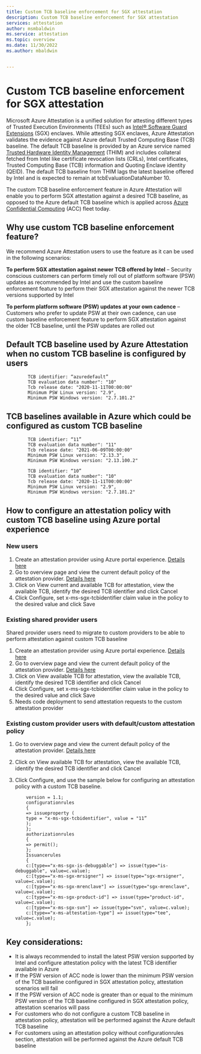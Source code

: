 ```yaml
---
title: Custom TCB baseline enforcement for SGX attestation
description: Custom TCB baseline enforcement for SGX attestation
services: attestation
author: msmbaldwin
ms.service: attestation
ms.topic: overview
ms.date: 11/30/2022
ms.author: mbaldwin


---
```


# Custom TCB baseline enforcement for SGX attestation


Microsoft Azure Attestation is a unified solution for attesting different types of Trusted Execution Environments (TEEs) such as [Intel® Software Guard Extensions](https://www.intel.com/content/www/us/en/architecture-and-technology/software-guard-extensions.html) (SGX) enclaves. While attesting SGX enclaves, Azure Attestation validates the evidence against Azure default Trusted Computing Base (TCB) baseline. The default TCB baseline is provided by an Azure service named [Trusted Hardware Identity Management](https://learn.microsoft.com/en-us/azure/security/fundamentals/trusted-hardware-identity-management) (THIM) and includes collateral fetched from Intel like certificate revocation lists (CRLs), Intel certificates, Trusted Computing Base (TCB) information and Quoting Enclave identity (QEID).  The default TCB baseline from THIM lags the latest baseline offered by Intel and is expected to remain at tcbEvaluationDataNumber 10. 

The custom TCB baseline enforcement feature in Azure Attestation will enable you to perform SGX attestation against a desired TCB baseline, as opposed to the Azure default TCB baseline which is applied across [Azure Confidential Computing](https://azure.microsoft.com/en-us/solutions/confidential-compute/) (ACC) fleet today.

## Why use custom TCB baseline enforcement feature?

We recommend Azure Attestation users to use the feature as it can be used in the following scenarios:

**To perform SGX attestation against newer TCB offered by Intel** – Security conscious customers can perform timely roll out of platform software (PSW) updates as recommended by Intel and use the custom baseline enforcement feature to perform their SGX attestation against the newer TCB versions supported by Intel 

**To perform platform software (PSW) updates at your own cadence** – Customers who prefer to update PSW at their own cadence, can use custom baseline enforcement feature to perform SGX attestation against the older TCB baseline, until the PSW updates are rolled out

## Default TCB baseline used by Azure Attestation when no custom TCB baseline is configured by users

            TCB identifier: “azuredefault”
            TCB evaluation data number": "10"           
            Tcb release date: "2020-11-11T00:00:00"           
            Minimum PSW Linux version: "2.9",            
            Minimum PSW Windows version: "2.7.101.2"

## TCB baselines available in Azure which could be configured as custom TCB baseline

            TCB identifier: “11”
            TCB evaluation data number": "11"
            Tcb release date: "2021-06-09T00:00:00"
            Minimum PSW Linux version: "2.13.3",
            Minimum PSW Windows version: "2.13.100.2"

            TCB identifier: “10”
            TCB evaluation data number": "10"
            Tcb release date: "2020-11-11T00:00:00"
            Minimum PSW Linux version: "2.9",
            Minimum PSW Windows version: "2.7.101.2"
            
## How to configure an attestation policy with custom TCB baseline using Azure portal experience

### New users
1.	Create an attestation provider using Azure portal experience. [Details here]() 
2.	Go to overview page and view the current default policy of the attestation provider. [Details here]() 
3.	Click on View current and available TCB for attestation, view the available TCB, identify the desired TCB identifier and click Cancel 
4.	Click Configure, set x-ms-sgx-tcbidentifier claim value in the policy to the desired value and click Save

### Existing shared provider users 
Shared provider users need to migrate to custom providers to be able to perform attestation against custom TCB baseline
1.	Create an attestation provider using Azure portal experience. [Details here]() 
2.	Go to overview page and view the current default policy of the attestation provider. [Details here]() 
3.	Click on View available TCB for attestation, view the available TCB, identify the desired TCB identifier and click Cancel 
4.	Click Configure, set x-ms-sgx-tcbidentifier claim value in the policy to the desired value and click Save
5.	Needs code deployment to send attestation requests to the custom attestation provider

### Existing custom provider users with default/custom attestation policy
1.	Go to overview page and view the current default policy of the attestation provider. [Details here]() 
2.	Click on View available TCB for attestation, view the available TCB, identify the desired TCB identifier and click Cancel 
3.	Click Configure, and use the sample below for configuring an attestation policy with a custom TCB baseline. 

            version = 1.1; 
            configurationrules 
            { 
            => issueproperty ( 
            type = "x-ms-sgx-tcbidentifier", value = "11” 
            ); 
            }; 
            authorizationrules 
            { 
            => permit(); 
            }; 
            Issuancerules 
            { 
            c:[type=="x-ms-sgx-is-debuggable"] => issue(type="is-debuggable", value=c.value); 
            c:[type=="x-ms-sgx-mrsigner"] => issue(type="sgx-mrsigner", value=c.value); 
            c:[type=="x-ms-sgx-mrenclave"] => issue(type="sgx-mrenclave", value=c.value); 
            c:[type=="x-ms-sgx-product-id"] => issue(type="product-id", value=c.value); 
            c:[type=="x-ms-sgx-svn"] => issue(type="svn", value=c.value); 
            c:[type=="x-ms-attestation-type"] => issue(type="tee", value=c.value); 
            };  
            
## Key considerations:
- It is always recommended to install the latest PSW version supported by Intel and configure attestation policy with the latest TCB identifier available in Azure
- If the PSW version of ACC node is lower than the minimum PSW version of the TCB baseline configured in SGX attestation policy, attestation scenarios will fail
- If the PSW version of ACC node is greater than or equal to the minimum PSW version of the TCB baseline configured in SGX attestation policy, attestation scenarios will pass
- For customers who do not configure a custom TCB baseline in attestation policy, attestation will be performed against the Azure default TCB baseline
- For customers using an attestation policy without configurationrules section, attestation will be performed against the Azure default TCB baseline


